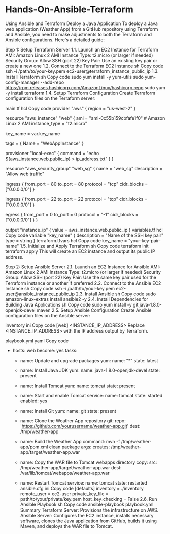 # Hands-On-Ansible-Terraform
Using Ansible and Terraform Deploy a Java Application
To deploy a Java web application (Weather App) from a GitHub repository using Terraform and Ansible, you need to make adjustments to both the Terraform and Ansible configurations. Here's a detailed guide:

Step 1: Setup Terraform Server
1.1. Launch an EC2 Instance for Terraform
AMI: Amazon Linux 2 AMI
Instance Type: t2.micro (or larger if needed)
Security Group: Allow SSH (port 22)
Key Pair: Use an existing key pair or create a new one
1.2. Connect to the Terraform EC2 Instance
sh
Copy code
ssh -i /path/to/your-key.pem ec2-user@terraform_instance_public_ip
1.3. Install Terraform
sh
Copy code
sudo yum install -y yum-utils
sudo yum-config-manager --add-repo https://rpm.releases.hashicorp.com/AmazonLinux/hashicorp.repo
sudo yum -y install terraform
1.4. Setup Terraform Configuration
Create Terraform configuration files on the Terraform server:

main.tf
hcl
Copy code
provider "aws" {
  region = "us-west-2"
}

resource "aws_instance" "web" {
  ami           = "ami-0c55b159cbfafe1f0" # Amazon Linux 2 AMI
  instance_type = "t2.micro"

  key_name = var.key_name

  tags = {
    Name = "WebAppInstance"
  }

  provisioner "local-exec" {
    command = "echo ${aws_instance.web.public_ip} > ip_address.txt"
  }
}

resource "aws_security_group" "web_sg" {
  name        = "web_sg"
  description = "Allow web traffic"

  ingress {
    from_port   = 80
    to_port     = 80
    protocol    = "tcp"
    cidr_blocks = ["0.0.0.0/0"]
  }

  ingress {
    from_port   = 22
    to_port     = 22
    protocol    = "tcp"
    cidr_blocks = ["0.0.0.0/0"]
  }

  egress {
    from_port   = 0
    to_port     = 0
    protocol    = "-1"
    cidr_blocks = ["0.0.0.0/0"]
  }
}

output "instance_ip" {
  value = aws_instance.web.public_ip
}
variables.tf
hcl
Copy code
variable "key_name" {
  description = "Name of the SSH key pair"
  type        = string
}
terraform.tfvars
hcl
Copy code
key_name = "your-key-pair-name"
1.5. Initialize and Apply Terraform
sh
Copy code
terraform init
terraform apply
This will create an EC2 instance and output its public IP address.

Step 2: Setup Ansible Server
2.1. Launch an EC2 Instance for Ansible
AMI: Amazon Linux 2 AMI
Instance Type: t2.micro (or larger if needed)
Security Group: Allow SSH (port 22)
Key Pair: Use the same key pair used for the Terraform instance or another if preferred
2.2. Connect to the Ansible EC2 Instance
sh
Copy code
ssh -i /path/to/your-key.pem ec2-user@ansible_instance_public_ip
2.3. Install Ansible
sh
Copy code
sudo amazon-linux-extras install ansible2 -y
2.4. Install Dependencies for Building Java Applications
sh
Copy code
sudo yum install -y git java-1.8.0-openjdk-devel maven
2.5. Setup Ansible Configuration
Create Ansible configuration files on the Ansible server:

inventory
ini
Copy code
[web]
<INSTANCE_IP_ADDRESS>
Replace <INSTANCE_IP_ADDRESS> with the IP address output by Terraform.

playbook.yml
yaml
Copy code
- hosts: web
  become: yes
  tasks:
    - name: Update and upgrade packages
      yum:
        name: "*"
        state: latest

    - name: Install Java JDK
      yum:
        name: java-1.8.0-openjdk-devel
        state: present

    - name: Install Tomcat
      yum:
        name: tomcat
        state: present

    - name: Start and enable Tomcat
      service:
        name: tomcat
        state: started
        enabled: yes

    - name: Install Git
      yum:
        name: git
        state: present

    - name: Clone the Weather App repository
      git:
        repo: 'https://github.com/yourusername/weather-app.git'
        dest: /tmp/weather-app

    - name: Build the Weather App
      command: mvn -f /tmp/weather-app/pom.xml clean package
      args:
        creates: /tmp/weather-app/target/weather-app.war

    - name: Copy the WAR file to Tomcat webapps directory
      copy:
        src: /tmp/weather-app/target/weather-app.war
        dest: /var/lib/tomcat/webapps/weather-app.war

    - name: Restart Tomcat
      service:
        name: tomcat
        state: restarted
ansible.cfg
ini
Copy code
[defaults]
inventory = ./inventory
remote_user = ec2-user
private_key_file = path/to/your/private/key.pem
host_key_checking = False
2.6. Run Ansible Playbook
sh
Copy code
ansible-playbook playbook.yml
Summary
Terraform Server: Provisions the infrastructure on AWS.
Ansible Server: Configures the EC2 instance, installs necessary software, clones the Java application from GitHub, builds it using Maven, and deploys the WAR file to Tomcat.
